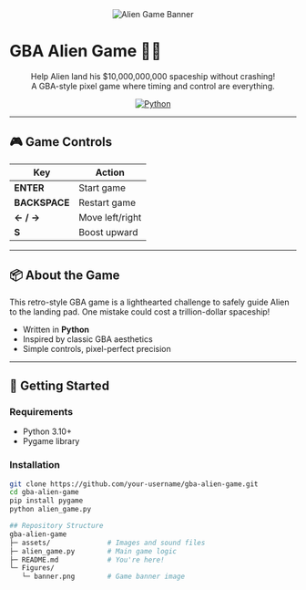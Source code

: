 <div align="center">
  <img src="./Figures/banner.png" alt="Alien Game Banner">
</div>

# GBA Alien Game 👾🚀  
<div align="center">

Help Alien land his $10,000,000,000 spaceship without crashing!  
A GBA-style pixel game where timing and control are everything.  

[![Python](https://img.shields.io/badge/python-3670A0?style=for-the-badge&logo=python&logoColor=ffdd54)](https://www.python.org/)  
</div>

---

## 🎮 Game Controls

| Key          | Action          |
|--------------|------------------|
| **ENTER**     | Start game       |
| **BACKSPACE** | Restart game     |
| **← / →**     | Move left/right  |
| **S**         | Boost upward     |

---

## 📦 About the Game

This retro-style GBA game is a lighthearted challenge to safely guide Alien to the landing pad. One mistake could cost a trillion-dollar spaceship!

- Written in **Python**
- Inspired by classic GBA aesthetics
- Simple controls, pixel-perfect precision

---

## 🚀 Getting Started

### Requirements

- Python 3.10+
- Pygame library

### Installation

```bash
git clone https://github.com/your-username/gba-alien-game.git
cd gba-alien-game
pip install pygame
python alien_game.py

## Repository Structure
gba-alien-game
├─ assets/              # Images and sound files
├─ alien_game.py        # Main game logic
├─ README.md            # You're here!
└─ Figures/
   └─ banner.png        # Game banner image
